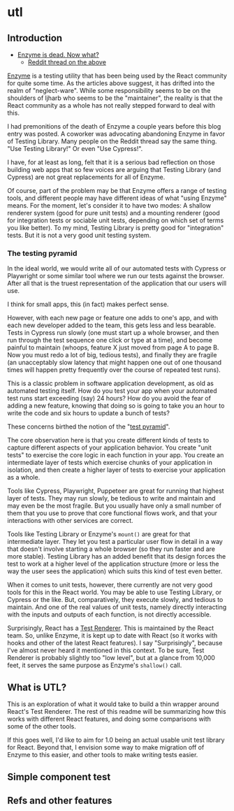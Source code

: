 # utl

## Introduction

* [Enzyme is dead. Now what?](https://dev.to/wojtekmaj/enzyme-is-dead-now-what-ekl)
    * [Reddit thread on the above](https://www.reddit.com/r/reactjs/comments/rkks6o/enzyme_is_dead_now_what/)

[Enzyme](https://github.com/enzymejs/enzyme) is a testing utility that has been being used by the React community for quite some time. As the articles above suggest, it has drifted into the realm of "neglect-ware".  While some responsibility seems to be on the shoulders of ljharb who seems to be the "maintainer", the reality is that the React community as a whole has not really stepped forward to deal with this.

I had premonitions of the death of Enzyme a couple years before this blog entry was posted.  A coworker was advocating abandoning Enzyme in favor of Testing Library. Many people on the Reddit thread say the same thing. "Use Testing Library!" Or even "Use Cypress!".

I have, for at least as long, felt that it is a serious bad reflection on those building web apps that so few voices are arguing that Testing Library (and Cypress) are not great replacements for all of Enzyme.

Of course, part of the problem may be that Enzyme offers a range of testing tools, and different people may have different ideas of what "using Enzyme" means.  For the moment, let's consider it to have two modes: A shallow renderer system (good for pure unit tests) and a mounting renderer (good for integration tests or sociable unit tests, depending on which set of terms you like better). To my mind, Testing Library is pretty good for "integration" tests. But it is not a very good unit testing system.

### The testing pyramid
In the ideal world, we would write all of our automated tests with Cypress or Playwright or some similar tool where we run our tests against the browser.  After all that is the truest representation of the application that our users will use.

I think for small apps, this (in fact) makes perfect sense.

However, with each new page or feature one adds to one's app, and with each new developer added to the team, this gets less and less bearable.  Tests in Cypress run slowly (one must start up a whole browser, and then run through the test sequence one click or type at a time), and become painful to maintain (whoops, feature X just moved from page A to page B. Now you must redo a lot of big, tedious tests), and finally they are fragile (an unacceptably slow latency that might happen one out of one thousand times will happen pretty frequently over the course of repeated test runs).

This is a classic problem in software application development, as old as automated testing itself. How do you test your app when your automated test runs start exceeding (say) 24 hours? How do you avoid the fear of adding a new feature, knowing that doing so is going to take you an hour to write the code and six hours to update a bunch of tests?

These concerns birthed the notion of the "[test pyramid](https://martinfowler.com/bliki/TestPyramid.html)".

The core observation here is that you create different kinds of tests to capture different aspects of your application behavior. You create "unit tests" to exercise the core logic in each function in your app. You create an intermediate layer of tests which exercise chunks of your application in isolation, and then create a higher layer of tests to exercise your application as a whole.

Tools like Cypress, Playwright, Puppeteer are great for running that highest layer of tests. They may run slowly, be tedious to write and maintain and may even be the most fragile. But you usually have only a small number of them that you use to prove that core functional flows work, and that your interactions with other services are correct.

Tools like Testing Library or Enzyme's `mount()` are great for that intermediate layer. They let you test a particular user flow in detail in a way that doesn't involve starting a whole browser (so they run faster and are more stable).  Testing Library has an added benefit that its design forces the test to work at a higher level of the application structure (more or less the way the user sees the application) which suits this kind of test even better.

When it comes to unit tests, however, there currently are not very good tools for this in the React world. You may be able to use Testing Library, or Cypress or the like. But, comparatively, they execute slowly, and tedious to maintain. And one of the real values of unit tests, namely directly interacting with the inputs and outputs of each function, is not directly accessible.

Surprisingly, React has a [Test Renderer](https://reactjs.org/docs/test-renderer.html). This is maintained by the React team. So, unlike Enzyme, it is kept up to date with React (so it works with hooks and other of the latest React features).  I say "Surprisingly", because I've almost never heard it mentioned in this context. To be sure, Test Renderer is probably slightly too "low level", but at a glance from 10,000 feet, it serves the same purpose as Enzyme's `shallow()` call.

## What is UTL?

This is an exploration of what it would take to build a thin wrapper around React's Test Renderer. The rest of this readme will be summarizing how this works with different React features, and doing some comparisons with some of the other tools.

If this goes well, I'd like to aim for 1.0 being an actual usable unit test library for React. Beyond that, I envision some way to make migration off of Enzyme to this easier, and other tools to make writing tests easier.

## Simple component test

## Refs and other features




